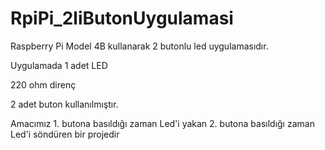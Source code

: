 # RpiPi_2liButonUygulamasi
Raspberry Pi Model 4B kullanarak 2 butonlu led uygulamasıdır.

Uygulamada 1 adet LED

220 ohm direnç

2 adet buton kullanılmıştır. 

Amacımız 1. butona basıldığı zaman Led'i yakan 2. butona basıldığı zaman Led'i söndüren bir projedir

